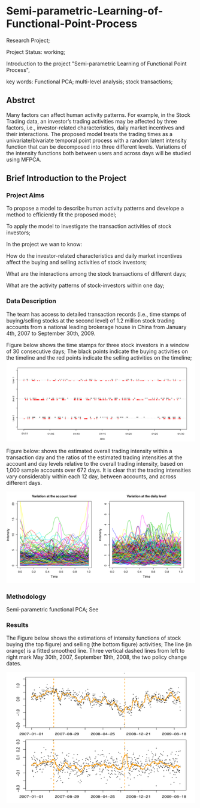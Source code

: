 # Semi-parametric-Learning-of-Functional-Point-Process
Research Project;

Project Status: working;

Introduction to the project "Semi-parametric Learning of Functional Point Process",

key words: Functional PCA; multi-level analysis; stock transactions;
 
 ## Abstrct
 
Many factors can affect human activity patterns. For example, in the Stock Trading data, an investor’s trading activities may be affected by three factors, i.e., investor-related characteristics, daily market incentives and their interactions. The proposed model treats the trading times as a univariate/bivariate temporal point process with a random latent intensity function that can be decomposed into three different levels. Variations of the intensity functions both between users and across days will be studied using MFPCA.
 
 ## Brief Introduction to the Project
 ### Project Aims
 To propose a model to describe human activity patterns and develope a method to efficiently fit the proposed model;
 
 To apply the model to investigate the transaction activities of stock investors;
 
 In the project we wan to know:
 
 How do the investor-related characteristics and daily market incentives affect the buying and selling activities of stock investors;
 
 What are the interactions among the stock transactions of different days;
 
 What are the activity patterns of stock-investors within one day;
 
 ### Data Description
The team has access to detailed transaction records (i.e., time stamps of buying/selling stocks at the second level) of 1.2 million stock trading accounts from a national leading brokerage house in China from January 4th, 2007 to September 30th, 2009.
 
 Figure below shows the time stamps for three stock investors in a window of 30 consecutive days; The black points indicate the buying activities on the timeline and the red points indicate the selling activities on the timeline;
 ![image](Figures/F1.png)
 
 Figure below: shows the estimated overall trading intensity within a transaction day and the ratios of the estimated trading intensities at the account and day levels relative to the overall trading intensity, based on 1,000 sample accounts over 672 days. It is clear that the trading intensities vary considerably within each 12 day, between accounts, and across different days.
 
 ![image](Figures/F2.png)
 
 ### Methodology
 Semi-parametric functional PCA; See
 
 
 ### Results
 The Figure below shows the estimations of intensity functions of stock buying (the top figure) and selling (the bottom figure) activities; The line (in orange) is a fitted smoothed line. Three vertical dashed lines from left to right mark May 30th, 2007, September 19th, 2008, the two policy change dates.

 ![image](Figures/F3.png)
 
 


